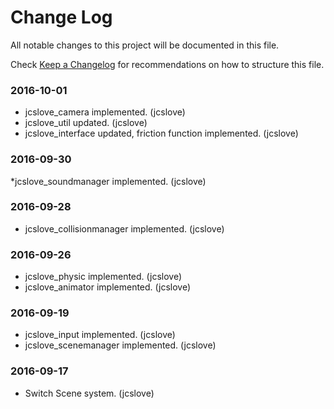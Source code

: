 # Change Log

All notable changes to this project will be documented in this file.

Check [Keep a Changelog](http://keepachangelog.com/) for recommendations on how to structure this file.


### 2016-10-01

* jcslove_camera implemented. (jcslove)
* jcslove_util updated. (jcslove)
* jcslove_interface updated, friction function implemented. (jcslove)

### 2016-09-30

*jcslove_soundmanager implemented. (jcslove)

### 2016-09-28

* jcslove_collisionmanager implemented. (jcslove)

### 2016-09-26

* jcslove_physic implemented. (jcslove)
* jcslove_animator implemented. (jcslove)

### 2016-09-19

* jcslove_input implemented. (jcslove)
* jcslove_scenemanager implemented. (jcslove)

### 2016-09-17

* Switch Scene system. (jcslove)

